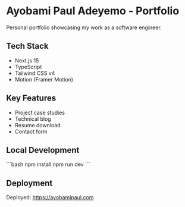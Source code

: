 # Ayobami Paul Adeyemo - Portfolio

Personal portfolio showcasing my work as a software engineer.

## Tech Stack
- Next.js 15
- TypeScript
- Tailwind CSS v4
- Motion (Framer Motion)

## Key Features
- Project case studies
- Technical blog
- Resume download
- Contact form

## Local Development
\`\`\`bash
npm install
npm run dev
\`\`\`

## Deployment
Deployed: https://ayobamipaul.com